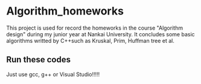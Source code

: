 # Algorithm_homeworks
This project is used for record the homeworks in the course "Algorithm design" during my junior year at Nankai University. It concludes some basic algorithms writted by C++such as Kruskal, Prim, Huffman tree et al.
## Run these codes
Just use gcc, g++ or Visual Studio!!!!!
